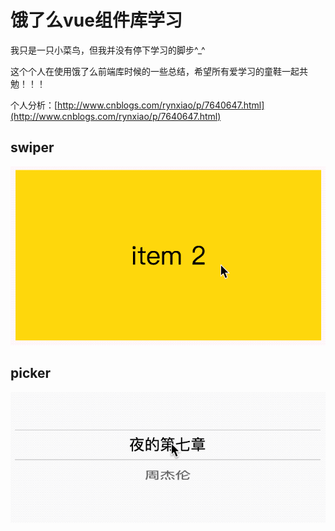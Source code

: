 # 饿了么vue组件库学习

我只是一只小菜鸟，但我并没有停下学习的脚步^_^

这个个人在使用饿了么前端库时候的一些总结，希望所有爱学习的童鞋一起共勉！！！

个人分析：[http://www.cnblogs.com/rynxiao/p/7640647.html](http://www.cnblogs.com/rynxiao/p/7640647.html)

## swiper
![swiper](./shot/swiper.gif)

## picker
![picker](./shot/picker.gif)
